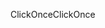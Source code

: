 <span data-ttu-id="fed60-101">ClickOnce</span><span class="sxs-lookup"><span data-stu-id="fed60-101">ClickOnce</span></span>